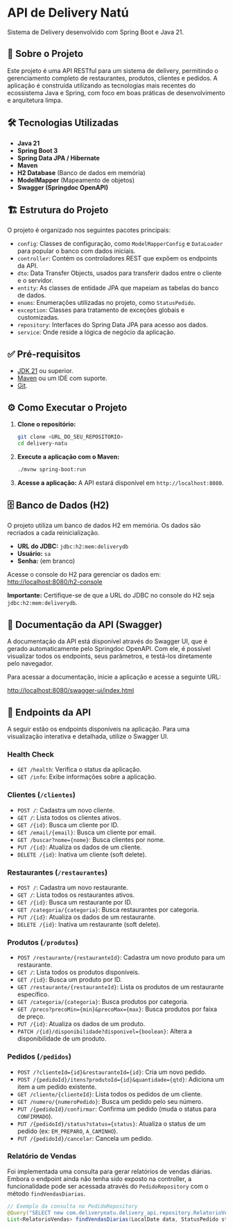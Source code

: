 # API de Delivery Natú

Sistema de Delivery desenvolvido com Spring Boot e Java 21.

## 🚀 Sobre o Projeto

Este projeto é uma API RESTful para um sistema de delivery, permitindo o gerenciamento completo de restaurantes, produtos, clientes e pedidos. A aplicação é construída utilizando as tecnologias mais recentes do ecossistema Java e Spring, com foco em boas práticas de desenvolvimento e arquitetura limpa.

## 🛠️ Tecnologias Utilizadas

- **Java 21**
- **Spring Boot 3**
- **Spring Data JPA / Hibernate**
- **Maven**
- **H2 Database** (Banco de dados em memória)
- **ModelMapper** (Mapeamento de objetos)
- **Swagger (Springdoc OpenAPI)**

## 🏗️ Estrutura do Projeto

O projeto é organizado nos seguintes pacotes principais:

- `config`: Classes de configuração, como `ModelMapperConfig` e `DataLoader` para popular o banco com dados iniciais.
- `controller`: Contém os controladores REST que expõem os endpoints da API.
- `dto`: Data Transfer Objects, usados para transferir dados entre o cliente e o servidor.
- `entity`: As classes de entidade JPA que mapeiam as tabelas do banco de dados.
- `enums`: Enumerações utilizadas no projeto, como `StatusPedido`.
- `exception`: Classes para tratamento de exceções globais e customizadas.
- `repository`: Interfaces do Spring Data JPA para acesso aos dados.
- `service`: Onde reside a lógica de negócio da aplicação.

## ✅ Pré-requisitos

- [JDK 21](https://www.oracle.com/java/technologies/downloads/#java21) ou superior.
- [Maven](https://maven.apache.org/download.cgi) ou um IDE com suporte.
- [Git](https://git-scm.com).

## ⚙️ Como Executar o Projeto

1.  **Clone o repositório:**
    ```bash
    git clone <URL_DO_SEU_REPOSITORIO>
    cd delivery-natu
    ```

2.  **Execute a aplicação com o Maven:**
    ```bash
    ./mvnw spring-boot:run
    ```

3.  **Acesse a aplicação:**
    A API estará disponível em `http://localhost:8080`.

## 🗄️ Banco de Dados (H2)

O projeto utiliza um banco de dados H2 em memória. Os dados são recriados a cada reinicialização.

- **URL do JDBC:** `jdbc:h2:mem:deliverydb`
- **Usuário:** `sa`
- **Senha:** (em branco)

Acesse o console do H2 para gerenciar os dados em:
[http://localhost:8080/h2-console](http://localhost:8080/h2-console)

**Importante:** Certifique-se de que a URL do JDBC no console do H2 seja `jdbc:h2:mem:deliverydb`.

## 📖 Documentação da API (Swagger)

A documentação da API está disponível através do Swagger UI, que é gerado automaticamente pelo Springdoc OpenAPI. Com ele, é possível visualizar todos os endpoints, seus parâmetros, e testá-los diretamente pelo navegador.

Para acessar a documentação, inicie a aplicação e acesse a seguinte URL:

[http://localhost:8080/swagger-ui/index.html](http://localhost:8080/swagger-ui/index.html)

## 📝 Endpoints da API

A seguir estão os endpoints disponíveis na aplicação. Para uma visualização interativa e detalhada, utilize o Swagger UI.

### Health Check

- `GET /health`: Verifica o status da aplicação.
- `GET /info`: Exibe informações sobre a aplicação.

### Clientes (`/clientes`)

- `POST /`: Cadastra um novo cliente.
- `GET /`: Lista todos os clientes ativos.
- `GET /{id}`: Busca um cliente por ID.
- `GET /email/{email}`: Busca um cliente por email.
- `GET /buscar?nome={nome}`: Busca clientes por nome.
- `PUT /{id}`: Atualiza os dados de um cliente.
- `DELETE /{id}`: Inativa um cliente (soft delete).

### Restaurantes (`/restaurantes`)

- `POST /`: Cadastra um novo restaurante.
- `GET /`: Lista todos os restaurantes ativos.
- `GET /{id}`: Busca um restaurante por ID.
- `GET /categoria/{categoria}`: Busca restaurantes por categoria.
- `PUT /{id}`: Atualiza os dados de um restaurante.
- `DELETE /{id}`: Inativa um restaurante (soft delete).

### Produtos (`/produtos`)

- `POST /restaurante/{restauranteId}`: Cadastra um novo produto para um restaurante.
- `GET /`: Lista todos os produtos disponíveis.
- `GET /{id}`: Busca um produto por ID.
- `GET /restaurante/{restauranteId}`: Lista os produtos de um restaurante específico.
- `GET /categoria/{categoria}`: Busca produtos por categoria.
- `GET /preco?precoMin={min}&precoMax={max}`: Busca produtos por faixa de preço.
- `PUT /{id}`: Atualiza os dados de um produto.
- `PATCH /{id}/disponibilidade?disponivel={boolean}`: Altera a disponibilidade de um produto.

### Pedidos (`/pedidos`)

- `POST /?clienteId={id}&restauranteId={id}`: Cria um novo pedido.
- `POST /{pedidoId}/itens?produtoId={id}&quantidade={qtd}`: Adiciona um item a um pedido existente.
- `GET /cliente/{clienteId}`: Lista todos os pedidos de um cliente.
- `GET /numero/{numeroPedido}`: Busca um pedido pelo seu número.
- `PUT /{pedidoId}/confirmar`: Confirma um pedido (muda o status para `CONFIRMADO`).
- `PUT /{pedidoId}/status?status={status}`: Atualiza o status de um pedido (ex: `EM_PREPARO`, `A_CAMINHO`).
- `PUT /{pedidoId}/cancelar`: Cancela um pedido.

### Relatório de Vendas

Foi implementada uma consulta para gerar relatórios de vendas diárias. Embora o endpoint ainda não tenha sido exposto na controller, a funcionalidade pode ser acessada através do `PedidoRepository` com o método `findVendasDiarias`.

```java
// Exemplo da consulta no PedidoRepository
@Query("SELECT new com.deliverynatu.delivery_api.repository.RelatorioVendas( ... )")
List<RelatorioVendas> findVendasDiarias(LocalDate data, StatusPedido status);
```
